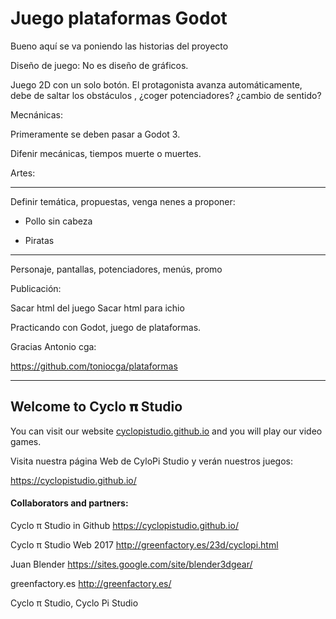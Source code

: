 # Juego plataformas Godot

Bueno aquí se va poniendo las historias del proyecto

Diseño de juego: No es diseño de gráficos.

Juego 2D con un solo botón. El protagonista avanza automáticamente, debe de saltar los obstáculos , ¿coger potenciadores? 
¿cambio de sentido?

Mecnánicas:

Primeramente se deben pasar a Godot 3.

Difenir mecánicas, tiempos muerte o muertes.

Artes:

-----------------------------------

Definir temática, propuestas, venga nenes a proponer:

* Pollo sin cabeza

* Piratas

-----------------------------------

Personaje, pantallas, potenciadores, menús, promo

Publicación:

Sacar html del juego
Sacar html para ichio




Practicando con Godot, juego de plataformas. 

Gracias  Antonio cga:

https://github.com/toniocga/plataformas

--------------------------------------------------------------------------------------------------------------

## Welcome to Cyclo 𝛑 Studio

You can visit our website [cyclopistudio.github.io](https://cyclopistudio.github.io/) and you will play our video games.

Visita nuestra página Web de CyloPi Studio y verán nuestros juegos:

https://cyclopistudio.github.io/


#### Collaborators and partners:

Cyclo π Studio in Github https://cyclopistudio.github.io/

Cyclo π Studio Web 2017 http://greenfactory.es/23d/cyclopi.html

Juan Blender https://sites.google.com/site/blender3dgear/

greenfactory.es http://greenfactory.es/

Cyclo π Studio, Cyclo Pi Studio
